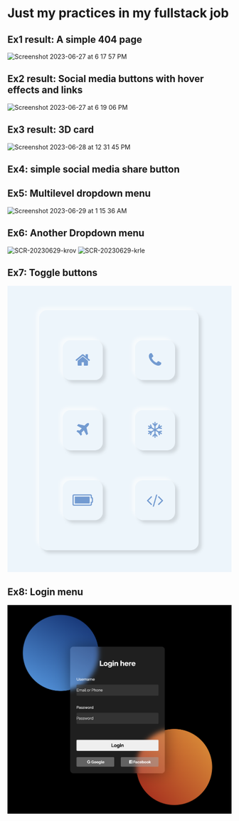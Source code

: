 # Just my practices in my fullstack job 

## Ex1 result: A simple 404 page

<img width="400" alt="Screenshot 2023-06-27 at 6 17 57 PM" src="https://github.com/tunashawn/htmlcssjspractice/assets/73065657/2e927005-5626-4305-945f-d2f407efe90b">

## Ex2 result: Social media buttons with hover effects and links

<img width="400" alt="Screenshot 2023-06-27 at 6 19 06 PM" src="https://github.com/tunashawn/htmlcssjspractice/assets/73065657/cf7dff06-86d0-4112-828c-3e5838065ef9">

## Ex3 result: 3D card

<img width="400" alt="Screenshot 2023-06-28 at 12 31 45 PM" src="https://github.com/tunashawn/htmlcssjspractice/assets/73065657/c4e78233-eaaa-4436-9885-423d8f9c4489">

## Ex4: simple social media share button

## Ex5: Multilevel dropdown menu

<img width="585" alt="Screenshot 2023-06-29 at 1 15 36 AM" src="https://github.com/tunashawn/htmlcssjspractice/assets/73065657/40f1284e-7f75-4287-936b-8b8de9b95b3f">


## Ex6: Another Dropdown menu

<img width="200" alt="SCR-20230629-krov" src="https://github.com/tunashawn/htmlcssjspractice/assets/73065657/8d04e220-e2d6-48df-b7a4-2d674e972915">
<img width="200" alt="SCR-20230629-krle" src="https://github.com/tunashawn/htmlcssjspractice/assets/73065657/a8649fe8-2a89-4f6d-a490-d5244ca46cad">

## Ex7: Toggle buttons
![Alt text](image-1.png)

## Ex8: Login menu

![Alt text](image.png)